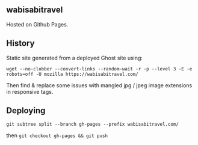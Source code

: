 ## wabisabitravel

Hosted on Github Pages.

## History

Static site generated from a deployed Ghost site using:

`wget --no-clobber --convert-links --random-wait -r -p --level 3 -E -e robots=off -U mozilla https://wabisabitravel.com/`

Then find & replace some issues with mangled jpg / jpeg image extensions in responsive tags.

## Deploying

`git subtree split --branch gh-pages --prefix wabisabitravel.com/`

then `git checkout gh-pages && git push`
